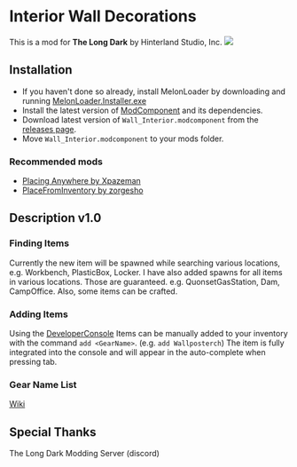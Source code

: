 # Interior Wall Decorations
This is a mod for **The Long Dark** by Hinterland Studio, Inc.
<img src="https://github.com/stmSantana/InteriorWallDecorations/blob/main/Images/Gallery/Gallery.jpg">

## Installation
* If you haven't done so already, install MelonLoader by downloading and running [MelonLoader.Installer.exe](https://github.com/HerpDerpinstine/MelonLoader/releases/latest/download/MelonLoader.Installer.exe)
* Install the latest version of [ModComponent](https://github.com/ds5678/ModComponent) and its dependencies.
* Download latest version of `Wall_Interior.modcomponent` from the [releases page](https://github.com/stmSantana/InteriorWallDecorations/releases/latest).
* Move `Wall_Interior.modcomponent` to your mods folder.
### Recommended mods
* [Placing Anywhere by Xpazeman](https://github.com/Xpazeman/tld-placing-anywhere)
* [PlaceFromInventory by zorgesho](https://github.com/zorgesho/TheLongDarkMods/tree/master/PlaceFromInventory)

## Description v1.0

### Finding Items
Currently the new item will be spawned while searching various locations, e.g. Workbench, PlasticBox, Locker.
I have also added spawns for all items in various locations. Those are guaranteed. e.g. QuonsetGasStation, Dam, CampOffice.
Also, some items can be crafted.

### Adding Items
Using the [DeveloperConsole](https://github.com/FINDarkside/TLD-Developer-Console) Items can be manually added to your inventory with the command `add <GearName>`.
(e.g. `add Wallposterch`)
The item is fully integrated into the console and will appear in the auto-complete when pressing tab.

### Gear Name List
[Wiki](https://github.com/stmSantana/InteriorWallDecorations/wiki)

## Special Thanks
The Long Dark Modding Server (discord)
